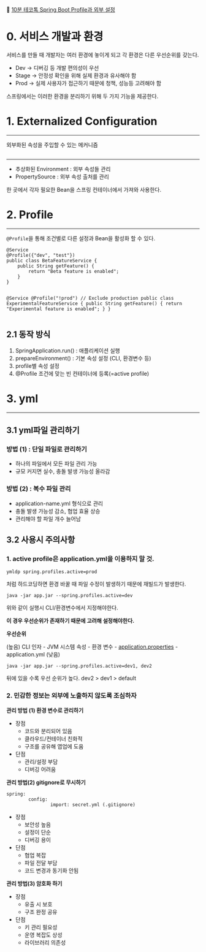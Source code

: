 <p>🔗 <a href="https://youtu.be/L6teh1j0IRU?si=ISxidLCLR-Gnt1xU">10분 테코톡 Spring Boot Profile과 외부 설정</a></p>
<h1 id="0-서비스-개발과-환경">0. 서비스 개발과 환경</h1>
<p>서비스를 만들 때 개발자는 여러 환경에 놓이게 되고 각 환경은 다른 우선순위를 갖는다.</p>
<ul>
<li>Dev → 디버깅 등 개발 편의성이 우선</li>
<li>Stage → 안정성 확인을 위해 실제 환경과 유사해야 함</li>
<li>Prod → 실제 사용자가 접근하기 때문에 청책, 성능등 고려해야 함</li>
</ul>
<p>스프링에서는 이러한 환경을 분리하기 위해 두 가지  기능을 제공한다.</p>
<h1 id="1-externalized-configuration">1. Externalized Configuration</h1>
<hr />
<p>외부화된 속성을 주입할 수 있는 메커니즘</p>
<p><img alt="" src="https://velog.velcdn.com/images/limseohyeon/post/81877d3e-2d21-473f-8ac8-f5947a4a0e8d/image.png" /></p>
<hr />
<ul>
<li>추상화된 Environment : 외부 속성들 관리</li>
<li>PropertySource : 외부 속성 출처를 관리</li>
</ul>
<p>한 곳에서 각자 필요한 Bean을 스프링 컨테이너에서 가져와 사용한다.</p>
<h1 id="2-profile">2. Profile</h1>
<hr />
<p><code>@Profile</code>을 통해 조건별로 다른 설정과 Bean을 활성화 할 수 있다.</p>
<pre><code class="language-java">@Service
@Profile({&quot;dev&quot;, &quot;test&quot;})
public class BetaFeatureService {
    public String getFeature() {
        return &quot;Beta feature is enabled&quot;;
    }
}

@Service
@Profile(&quot;!prod&quot;) // Exclude production
public class ExperimentalFeatureService {
    public String getFeature() {
        return &quot;Experimental feature is enabled&quot;;
    }
}</code></pre>
<h2 id="21-동작-방식">2.1 동작 방식</h2>
<ol>
<li>SpringApplication.run() : 애플리케이션 실행</li>
<li>prepareEnvironment() : 기본 속성 설정 (CLI, 환경변수 등)</li>
<li>profile별 속성 설정</li>
<li>@Profile 조건에 맞는 빈 컨테이너에 등록(=active profile)</li>
</ol>
<h1 id="3-yml">3. yml</h1>
<hr />
<h2 id="31-yml파일-관리하기">3.1 yml파일 관리하기</h2>
<h3 id="방법-1--단일-파일로-관리하기">방법 (1) : 단일 파일로 관리하기</h3>
<ul>
<li>하나의 파일에서 모든 파일 관리 가능</li>
<li>규모 커지면 실수, 충돌 발생 가능성 올라감</li>
</ul>
<h3 id="방법-2--복수-파일-관리">방법 (2) : 복수 파일 관리</h3>
<ul>
<li>application-name.yml 형식으로 관리</li>
<li>충돌 발생 가능성 감소, 협업 효율 상승</li>
<li>관리해야 할 파일 개수 늘어남</li>
</ul>
<h2 id="32-사용시-주의사항">3.2 사용시 주의사항</h2>
<h3 id="1-active-profile은-applicationyml을-이용하지-말-것"><strong>1. active profile은 application.yml을 이용하지 말 것.</strong></h3>
<pre><code class="language-java">ymldp spring.profiles.active=prod</code></pre>
<p>처럼 하드코딩하면 환경 바꿀 때 파일 수정이 발생하기 때문에 재빌드가 발생한다.</p>
<pre><code class="language-java">java -jar app.jar --spring.profiles.active=dev</code></pre>
<p>위와 같이 실행시 CLI/환경변수에서 지정해야한다.</p>
<p><strong>이 경우 우선순위가 존재하기 때문에 고려해 설정해야한다.</strong></p>
<aside>

<p><strong>우선순위</strong></p>
<p>(높음) CLI 인자 - JVM 시스템 속성 - 환경 변수 - <a href="http://application.properties">application.properties</a> - application.yml (낮음)</p>
<pre><code class="language-java">java -jar app.jar --spring.profiles.active=dev1, dev2</code></pre>
<p>뒤에 있을 수록 우선 순위가 높다. dev2 &gt; dev1 &gt; default</p>
</aside>

<h3 id="2-민감한-정보는-외부에-노출하지-않도록-조심하자"><strong>2. 민감한 정보는 외부에 노출하지 않도록 조심하자</strong></h3>
<p><strong>관리 방법 (1) 환경 변수로 관리하기</strong></p>
<ul>
<li>장점<ul>
<li>코드와 분리되어 있음</li>
<li>클라우드/컨테이너 친화적</li>
<li>구조를 공유해 엽업에 도움</li>
</ul>
</li>
<li>단점<ul>
<li>관리/설정 부담</li>
<li>디버깅 어려움</li>
</ul>
</li>
</ul>
<p><strong>관리 방법(2) gitignore로 무시하기</strong></p>
<pre><code class="language-java">spring:
        config:
                import: secret.yml (.gitignore)</code></pre>
<ul>
<li>장점<ul>
<li>보안성 높음</li>
<li>설정이 단순</li>
<li>디버깅 용이</li>
</ul>
</li>
<li>단점<ul>
<li>협업 복잡</li>
<li>파일 전달 부담</li>
<li>코드 변경과 동기화 안됨</li>
</ul>
</li>
</ul>
<p><strong>관리 방법(3) 암호화 하기</strong></p>
<ul>
<li>장점<ul>
<li>유출 시 보호</li>
<li>구조 완정 공유</li>
</ul>
</li>
<li>단점<ul>
<li>키 관리 필요성</li>
<li>운영 복잡도 상성</li>
<li>라이브러리 의존성</li>
</ul>
</li>
</ul>